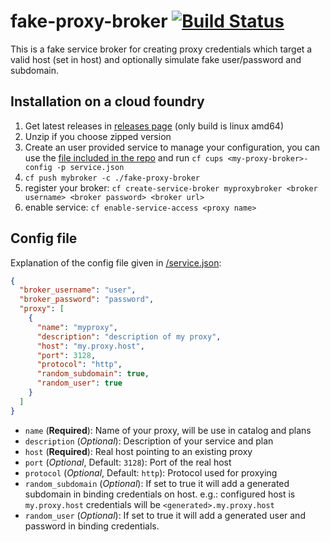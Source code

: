 # fake-proxy-broker [![Build Status](https://travis-ci.com/orange-cloudfoundry/fake-proxy-broker.svg?branch=master)](https://travis-ci.com/orange-cloudfoundry/fake-proxy-broker)

This is a fake service broker for creating proxy credentials which target a valid host (set in host) 
and optionally simulate fake user/password and subdomain.

## Installation on a cloud foundry

1. Get latest releases in [releases page](https://github.com/orange-cloudfoundry/fake-proxy-broker/releases) (only build is linux amd64)
2. Unzip if you choose zipped version
3. Create an user provided service to manage your configuration, 
you can use the [file included in the repo](service.json) and run 
`cf cups <my-proxy-broker>-config -p service.json`
3. `cf push mybroker -c ./fake-proxy-broker`
4. register your broker: `cf create-service-broker myproxybroker <broker username> <broker password> <broker url>`
5. enable service: `cf enable-service-access <proxy name>`

## Config file

Explanation of the config file given in [/service.json](/service.json):

```json
{
  "broker_username": "user",
  "broker_password": "password",
  "proxy": [
    {
      "name": "myproxy",
      "description": "description of my proxy",
      "host": "my.proxy.host",
      "port": 3128,
      "protocol": "http",
      "random_subdomain": true,
      "random_user": true
    }
  ]
}
```

- `name` (**Required**): Name of your proxy, will be use in catalog and plans
- `description` (*Optional*): Description of your service and plan
- `host` (**Required**): Real host pointing to an existing proxy
- `port` (*Optional*, Default: `3128`): Port of the real host
- `protocol` (*Optional*, Default: `http`): Protocol used for proxying
- `random_subdomain` (*Optional*): If set to true it will add a generated subdomain in binding credentials on host. 
e.g.: configured host is `my.proxy.host` credentials will be `<generated>.my.proxy.host`
- `random_user` (*Optional*): If set to true it will add a generated user and password in binding credentials.
